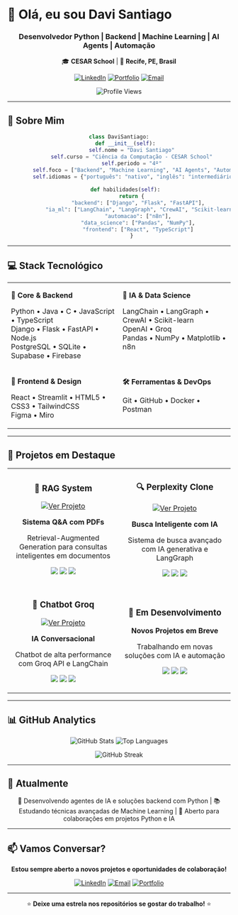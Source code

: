 # 👋 Olá, eu sou Davi Santiago

<div align="center">

### Desenvolvedor Python | Backend | Machine Learning | AI Agents | Automação

🎓 **CESAR School** | 📍 **Recife, PE, Brasil**

[![LinkedIn](https://img.shields.io/badge/LinkedIn-0077B5?style=for-the-badge&logo=linkedin&logoColor=white)](https://www.linkedin.com/in/davi-santiago-a94284334/)
[![Portfolio](https://img.shields.io/badge/Portfolio-FF5722?style=for-the-badge&logo=google-chrome&logoColor=white)](https://portfolio-davi-santiago.vercel.app/)
[![Email](https://img.shields.io/badge/Email-D14836?style=for-the-badge&logo=gmail&logoColor=white)](mailto:daaviisantiago@gmail.com)

<img src="https://komarev.com/ghpvc/?username=DaviSantiago01&color=0077B5&style=for-the-badge&label=VISUALIZAÇÕES" alt="Profile Views"/>

</div>

---

## 🚀 Sobre Mim

<div align="center">

```python
class DaviSantiago:
    def __init__(self):
        self.nome = "Davi Santiago"
        self.curso = "Ciência da Computação - CESAR School"
        self.periodo = "4º"
        self.foco = ["Backend", "Machine Learning", "AI Agents", "Automação"]
        self.idiomas = {"português": "nativo", "inglês": "intermediário"}
    
    def habilidades(self):
        return {
            "backend": ["Django", "Flask", "FastAPI"],
            "ia_ml": ["LangChain", "LangGraph", "CrewAI", "Scikit-learn"],
            "automacao": ["n8n"],
            "data_science": ["Pandas", "NumPy"],
            "frontend": ["React", "TypeScript"]
        }
```

</div>

---

## 💻 Stack Tecnológico

<div align="center">

<table>
<tr>
<td width="50%" valign="top">

**🐍 Core & Backend**

Python • Java • C • JavaScript • TypeScript  
Django • Flask • FastAPI • Node.js  
PostgreSQL • SQLite • Supabase • Firebase

</td>
<td width="50%" valign="top">

**🤖 IA & Data Science**

LangChain • LangGraph • CrewAI • Scikit-learn  
OpenAI • Groq  
Pandas • NumPy • Matplotlib • n8n

</td>
</tr>
<tr>
<td width="50%" valign="top">

**🎨 Frontend & Design**

React • Streamlit • HTML5 • CSS3 • TailwindCSS  
Figma • Miro

</td>
<td width="50%" valign="top">

**🛠️ Ferramentas & DevOps**

Git • GitHub • Docker • Postman

</td>
</tr>
</table>

</div>

---

## 🎯 Projetos em Destaque

<table>
<tr>
<td width="50%">
<h3 align="center">🤖 RAG System</h3>
<div align="center">
<a href="https://github.com/DaviSantiago01/Langchain-Rag-System" target="_blank">
<img src="https://img.shields.io/badge/Ver_Projeto-181717?style=for-the-badge&logo=github&logoColor=white" alt="Ver Projeto"/>
</a>
<p><strong>Sistema Q&A com PDFs</strong></p>
<p>Retrieval-Augmented Generation para consultas inteligentes em documentos</p>
<p>
<img src="https://img.shields.io/badge/Python-3776AB?style=flat-square&logo=python&logoColor=white"/>
<img src="https://img.shields.io/badge/LangChain-1C3C3C?style=flat-square&logo=langchain&logoColor=white"/>
<img src="https://img.shields.io/badge/Streamlit-FF4B4B?style=flat-square&logo=streamlit&logoColor=white"/>
</p>
</div>
</td>
<td width="50%">
<h3 align="center">🔍 Perplexity Clone</h3>
<div align="center">
<a href="https://github.com/DaviSantiago01/Perplexity-Clone-LangGraph" target="_blank">
<img src="https://img.shields.io/badge/Ver_Projeto-181717?style=for-the-badge&logo=github&logoColor=white" alt="Ver Projeto"/>
</a>
<p><strong>Busca Inteligente com IA</strong></p>
<p>Sistema de busca avançado com IA generativa e LangGraph</p>
<p>
<img src="https://img.shields.io/badge/Python-3776AB?style=flat-square&logo=python&logoColor=white"/>
<img src="https://img.shields.io/badge/LangGraph-FF6B6B?style=flat-square&logoColor=white"/>
<img src="https://img.shields.io/badge/Groq-FF6600?style=flat-square&logoColor=white"/>
</p>
</div>
</td>
</tr>
<tr>
<td width="50%">
<h3 align="center">💬 Chatbot Groq</h3>
<div align="center">
<a href="https://github.com/DaviSantiago01" target="_blank">
<img src="https://img.shields.io/badge/Ver_Projeto-181717?style=for-the-badge&logo=github&logoColor=white" alt="Ver Projeto"/>
</a>
<p><strong>IA Conversacional</strong></p>
<p>Chatbot de alta performance com Groq API e LangChain</p>
<p>
<img src="https://img.shields.io/badge/Python-3776AB?style=flat-square&logo=python&logoColor=white"/>
<img src="https://img.shields.io/badge/LangChain-1C3C3C?style=flat-square&logo=langchain&logoColor=white"/>
<img src="https://img.shields.io/badge/Streamlit-FF4B4B?style=flat-square&logo=streamlit&logoColor=white"/>
</p>
</div>
</td>
<td width="50%">
<h3 align="center">🚀 Em Desenvolvimento</h3>
<div align="center">
<p><strong>Novos Projetos em Breve</strong></p>
<p>Trabalhando em novas soluções com IA e automação</p>
<p>
<img src="https://img.shields.io/badge/Python-3776AB?style=flat-square&logo=python&logoColor=white"/>
<img src="https://img.shields.io/badge/AI_Agents-00D9FF?style=flat-square&logoColor=white"/>
<img src="https://img.shields.io/badge/Automation-FFB800?style=flat-square&logoColor=white"/>
</p>
</div>
</td>
</tr>
</table>

---

## 📊 GitHub Analytics

<div align="center">
  
![GitHub Stats](https://github-readme-stats.vercel.app/api?username=DaviSantiago01&show_icons=true&theme=tokyonight&count_private=true&border_radius=10&hide_border=true)
![Top Languages](https://github-readme-stats.vercel.app/api/top-langs/?username=DaviSantiago01&layout=compact&theme=tokyonight&border_radius=10&hide_border=true)

![GitHub Streak](https://github-readme-streak-stats.herokuapp.com/?user=DaviSantiago01&theme=tokyonight&hide_border=true&border_radius=10)

</div>

---

## 🎯 Atualmente

<div align="center">

🔭 Desenvolvendo agentes de IA e soluções backend com Python | 📚 Estudando técnicas avançadas de Machine Learning | 🤝 Aberto para colaborações em projetos Python e IA

</div>

---

## 📫 Vamos Conversar?

<div align="center">

**Estou sempre aberto a novos projetos e oportunidades de colaboração!**

[![LinkedIn](https://img.shields.io/badge/LinkedIn-Conectar-0077B5?style=for-the-badge&logo=linkedin&logoColor=white)](https://www.linkedin.com/in/davi-santiago-a94284334/)
[![Email](https://img.shields.io/badge/Email-Enviar-D14836?style=for-the-badge&logo=gmail&logoColor=white)](mailto:daaviisantiago@gmail.com)
[![Portfolio](https://img.shields.io/badge/Portfolio-Visitar-FF5722?style=for-the-badge&logo=google-chrome&logoColor=white)](https://portfolio-davi-santiago.vercel.app/)

---

⭐ **Deixe uma estrela nos repositórios se gostar do trabalho!** ⭐

</div>
